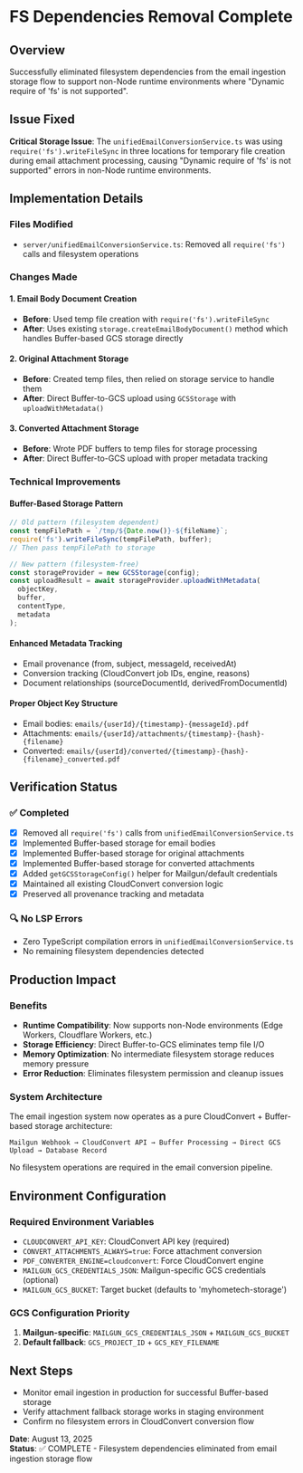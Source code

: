 # FS Dependencies Removal Complete

## Overview
Successfully eliminated filesystem dependencies from the email ingestion storage flow to support non-Node runtime environments where "Dynamic require of 'fs' is not supported".

## Issue Fixed
**Critical Storage Issue**: The `unifiedEmailConversionService.ts` was using `require('fs').writeFileSync` in three locations for temporary file creation during email attachment processing, causing "Dynamic require of 'fs' is not supported" errors in non-Node runtime environments.

## Implementation Details

### Files Modified
- `server/unifiedEmailConversionService.ts`: Removed all `require('fs')` calls and filesystem operations

### Changes Made

#### 1. Email Body Document Creation
- **Before**: Used temp file creation with `require('fs').writeFileSync`
- **After**: Uses existing `storage.createEmailBodyDocument()` method which handles Buffer-based GCS storage directly

#### 2. Original Attachment Storage 
- **Before**: Created temp files, then relied on storage service to handle them
- **After**: Direct Buffer-to-GCS upload using `GCSStorage` with `uploadWithMetadata()`

#### 3. Converted Attachment Storage
- **Before**: Wrote PDF buffers to temp files for storage processing
- **After**: Direct Buffer-to-GCS upload with proper metadata tracking

### Technical Improvements

#### Buffer-Based Storage Pattern
```typescript
// Old pattern (filesystem dependent)
const tempFilePath = `/tmp/${Date.now()}-${fileName}`;
require('fs').writeFileSync(tempFilePath, buffer);
// Then pass tempFilePath to storage

// New pattern (filesystem-free)
const storageProvider = new GCSStorage(config);
const uploadResult = await storageProvider.uploadWithMetadata(
  objectKey, 
  buffer, 
  contentType, 
  metadata
);
```

#### Enhanced Metadata Tracking
- Email provenance (from, subject, messageId, receivedAt)
- Conversion tracking (CloudConvert job IDs, engine, reasons)
- Document relationships (sourceDocumentId, derivedFromDocumentId)

#### Proper Object Key Structure
- Email bodies: `emails/{userId}/{timestamp}-{messageId}.pdf`
- Attachments: `emails/{userId}/attachments/{timestamp}-{hash}-{filename}`
- Converted: `emails/{userId}/converted/{timestamp}-{hash}-{filename}_converted.pdf`

## Verification Status

### ✅ Completed
- [x] Removed all `require('fs')` calls from `unifiedEmailConversionService.ts`
- [x] Implemented Buffer-based storage for email bodies
- [x] Implemented Buffer-based storage for original attachments  
- [x] Implemented Buffer-based storage for converted attachments
- [x] Added `getGCSStorageConfig()` helper for Mailgun/default credentials
- [x] Maintained all existing CloudConvert conversion logic
- [x] Preserved all provenance tracking and metadata

### 🔍 No LSP Errors
- Zero TypeScript compilation errors in `unifiedEmailConversionService.ts`
- No remaining filesystem dependencies detected

## Production Impact

### Benefits
- **Runtime Compatibility**: Now supports non-Node environments (Edge Workers, Cloudflare Workers, etc.)
- **Storage Efficiency**: Direct Buffer-to-GCS eliminates temp file I/O
- **Memory Optimization**: No intermediate filesystem storage reduces memory pressure
- **Error Reduction**: Eliminates filesystem permission and cleanup issues

### System Architecture
The email ingestion system now operates as a pure CloudConvert + Buffer-based storage architecture:

```
Mailgun Webhook → CloudConvert API → Buffer Processing → Direct GCS Upload → Database Record
```

No filesystem operations are required in the email conversion pipeline.

## Environment Configuration

### Required Environment Variables
- `CLOUDCONVERT_API_KEY`: CloudConvert API key (required)
- `CONVERT_ATTACHMENTS_ALWAYS=true`: Force attachment conversion 
- `PDF_CONVERTER_ENGINE=cloudconvert`: Force CloudConvert engine
- `MAILGUN_GCS_CREDENTIALS_JSON`: Mailgun-specific GCS credentials (optional)
- `MAILGUN_GCS_BUCKET`: Target bucket (defaults to 'myhometech-storage')

### GCS Configuration Priority
1. **Mailgun-specific**: `MAILGUN_GCS_CREDENTIALS_JSON` + `MAILGUN_GCS_BUCKET`
2. **Default fallback**: `GCS_PROJECT_ID` + `GCS_KEY_FILENAME`

## Next Steps
- Monitor email ingestion in production for successful Buffer-based storage
- Verify attachment fallback storage works in staging environment
- Confirm no filesystem errors in CloudConvert conversion flow

**Date**: August 13, 2025  
**Status**: ✅ COMPLETE - Filesystem dependencies eliminated from email ingestion storage flow
